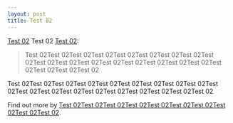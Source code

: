 ```yaml
---
layout: post
title: Test 02
---
```


[Test 02](http://jekyllrb.com) Test 02 [Test 02](https://github.com/mojombo/jekyll/blob/master/README.markdown):

  > Test 02Test 02Test 02Test 02Test 02Test 02Test 02Test 02Test 02Test 02Test 02Test 02Test 02Test 02Test 02Test 02Test 02Test 02Test 02Test 02Test 02

Test 02Test 02Test 02Test 02Test 02Test 02Test 02Test 02Test 02Test 02Test 02Test 02Test 02Test 02Test 02Test 02Test 02Test 02Test 02

Find out more by [Test 02Test 02Test 02Test 02Test 02Test 02Test 02Test 02Test 02Test 02](https://github.com/mojombo/jekyll).
